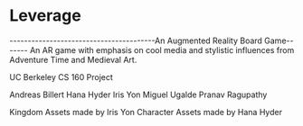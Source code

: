 # Leverage
----------------------------------------An Augmented Reality Board Game-------
An AR game with emphasis on cool media and stylistic influences from Adventure 
Time and Medieval Art.

UC Berkeley
CS 160 Project

Andreas Billert
Hana Hyder
Iris Yon
Miguel Ugalde
Pranav Ragupathy

Kingdom Assets made by Iris Yon
Character Assets made by Hana Hyder

